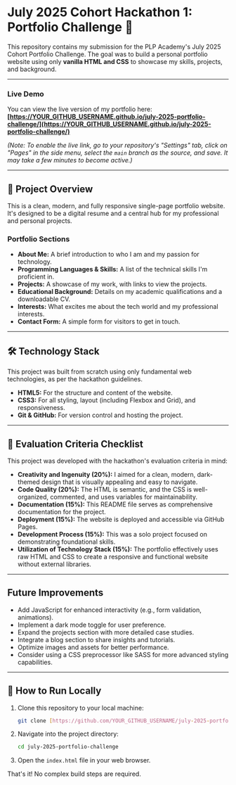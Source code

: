 # July 2025 Cohort Hackathon 1: Portfolio Challenge 🚀

This repository contains my submission for the PLP Academy's July 2025 Cohort Portfolio Challenge. The goal was to build a personal portfolio website using only **vanilla HTML and CSS** to showcase my skills, projects, and background.

---

### **Live Demo**

You can view the live version of my portfolio here: **[https://YOUR_GITHUB_USERNAME.github.io/july-2025-portfolio-challenge/](https://YOUR_GITHUB_USERNAME.github.io/july-2025-portfolio-challenge/)**

_(Note: To enable the live link, go to your repository's "Settings" tab, click on "Pages" in the side menu, select the `main` branch as the source, and save. It may take a few minutes to become active.)_

---

## 🌟 Project Overview

This is a clean, modern, and fully responsive single-page portfolio website. It's designed to be a digital resume and a central hub for my professional and personal projects.

### Portfolio Sections

- **About Me:** A brief introduction to who I am and my passion for technology.
- **Programming Languages & Skills:** A list of the technical skills I'm proficient in.
- **Projects:** A showcase of my work, with links to view the projects.
- **Educational Background:** Details on my academic qualifications and a downloadable CV.
- **Interests:** What excites me about the tech world and my professional interests.
- **Contact Form:** A simple form for visitors to get in touch.

---

## 🛠️ Technology Stack

This project was built from scratch using only fundamental web technologies, as per the hackathon guidelines.

- **HTML5:** For the structure and content of the website.
- **CSS3:** For all styling, layout (including Flexbox and Grid), and responsiveness.
- **Git & GitHub:** For version control and hosting the project.

---

## 📝 Evaluation Criteria Checklist

This project was developed with the hackathon's evaluation criteria in mind:

- **Creativity and Ingenuity (20%):** I aimed for a clean, modern, dark-themed design that is visually appealing and easy to navigate.
- **Code Quality (20%):** The HTML is semantic, and the CSS is well-organized, commented, and uses variables for maintainability.
- **Documentation (15%):** This README file serves as comprehensive documentation for the project.
- **Deployment (15%):** The website is deployed and accessible via GitHub Pages.
- **Development Process (15%):** This was a solo project focused on demonstrating foundational skills.
- **Utilization of Technology Stack (15%):** The portfolio effectively uses raw HTML and CSS to create a responsive and functional website without external libraries.

---

## Future Improvements

- Add JavaScript for enhanced interactivity (e.g., form validation, animations).
- Implement a dark mode toggle for user preference.
- Expand the projects section with more detailed case studies.
- Integrate a blog section to share insights and tutorials.
- Optimize images and assets for better performance.
- Consider using a CSS preprocessor like SASS for more advanced styling capabilities.

---

## 🚀 How to Run Locally

1. Clone this repository to your local machine:

   ```bash
   git clone [https://github.com/YOUR_GITHUB_USERNAME/july-2025-portfolio-challenge.git](https://github.com/YOUR_GITHUB_USERNAME/july-2025-portfolio-challenge.git)
   ```

2. Navigate into the project directory:

   ```bash
   cd july-2025-portfolio-challenge
   ```

3. Open the `index.html` file in your web browser.

That's it! No complex build steps are required.
